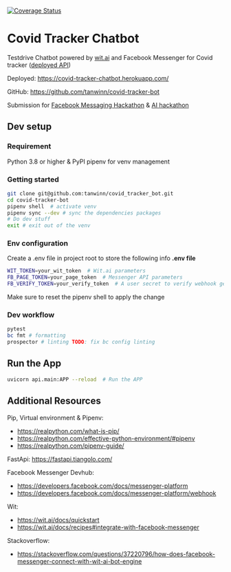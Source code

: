 [![Coverage Status](https://coveralls.io/repos/github/tanwinn/covid-tracker-bot/badge.svg?branch=master)](https://coveralls.io/github/tanwinn/covid-tracker-bot?branch=master)

# Covid Tracker Chatbot
Testdrive Chatbot powered by [wit.ai](https://github.com/wit-ai/pywit) and Facebook Messenger for Covid tracker ([deployed API](https://covid-tracker-us.herokuapp.com/))

Deployed: https://covid-tracker-chatbot.herokuapp.com/

GitHub: https://github.com/tanwinn/covid-tracker-bot

Submission for [Facebook Messaging Hackathon](https://fbmessaging2.devpost.com/?ref_content=default&ref_feature=challenge&ref_medium=portfolio) & [AI hackathon](https://fbai2.devpost.com/?ref_content=default&ref_feature=challenge&ref_medium=portfolio)

## Dev setup

### Requirement
Python 3.8 or higher & PyPI pipenv for venv management

### Getting started

```bash
git clone git@github.com:tanwinn/covid_tracker_bot.git
cd covid-tracker-bot
pipenv shell  # activate venv
pipenv sync --dev # sync the dependencies packages
# Do dev stuff
exit # exit out of the venv
```

### Env configuration

Create a .env file in project root to store the following info
__.env file__
```bash
WIT_TOKEN=your_wit_token  # Wit.ai parameters
FB_PAGE_TOKEN=your_page_token  # Messenger API parameters
FB_VERIFY_TOKEN=your_verify_token  # A user secret to verify webhook get request
```
Make sure to reset the pipenv shell to apply the change


### Dev workflow
```bash
pytest
bc fmt # formatting
prospector # linting TODO: fix bc config linting
```

## Run the App
```bash
uvicorn api.main:APP --reload  # Run the APP
```

## Additional Resources

Pip, Virtual environment & Pipenv: 
- https://realpython.com/what-is-pip/
- https://realpython.com/effective-python-environment/#pipenv 
- https://realpython.com/pipenv-guide/

FastApi: https://fastapi.tiangolo.com/

Facebook Messenger Devhub: 
- https://developers.facebook.com/docs/messenger-platform
- https://developers.facebook.com/docs/messenger-platform/webhook

Wit: 
- https://wit.ai/docs/quickstart
- https://wit.ai/docs/recipes#integrate-with-facebook-messenger

Stackoverflow:
- https://stackoverflow.com/questions/37220796/how-does-facebook-messenger-connect-with-wit-ai-bot-engine
